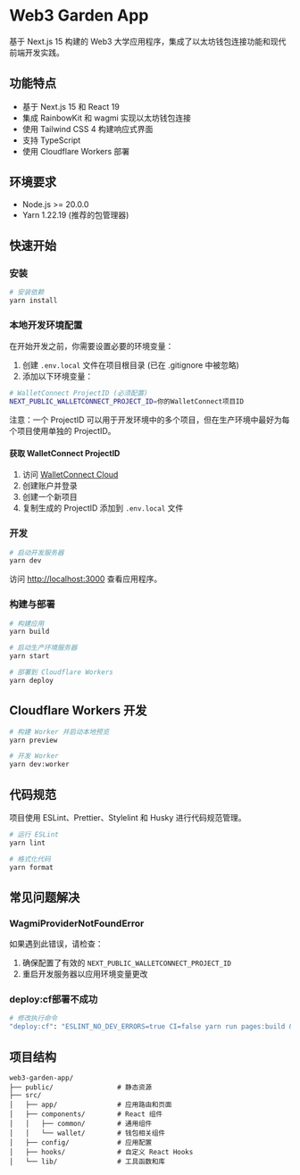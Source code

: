 # Web3 Garden App

基于 Next.js 15 构建的 Web3 大学应用程序，集成了以太坊钱包连接功能和现代前端开发实践。

## 功能特点

- 基于 Next.js 15 和 React 19
- 集成 RainbowKit 和 wagmi 实现以太坊钱包连接
- 使用 Tailwind CSS 4 构建响应式界面
- 支持 TypeScript
- 使用 Cloudflare Workers 部署

## 环境要求

- Node.js >= 20.0.0
- Yarn 1.22.19 (推荐的包管理器)

## 快速开始

### 安装

```bash
# 安装依赖
yarn install
```

### 本地开发环境配置

在开始开发之前，你需要设置必要的环境变量：

1. 创建 `.env.local` 文件在项目根目录 (已在 .gitignore 中被忽略)
2. 添加以下环境变量：

```bash
# WalletConnect ProjectID (必须配置)
NEXT_PUBLIC_WALLETCONNECT_PROJECT_ID=你的WalletConnect项目ID
```

注意：一个 ProjectID 可以用于开发环境中的多个项目，但在生产环境中最好为每个项目使用单独的 ProjectID。

#### 获取 WalletConnect ProjectID

1. 访问 [WalletConnect Cloud](https://cloud.walletconnect.com/)
2. 创建账户并登录
3. 创建一个新项目
4. 复制生成的 ProjectID 添加到 `.env.local` 文件

### 开发

```bash
# 启动开发服务器
yarn dev
```

访问 [http://localhost:3000](http://localhost:3000) 查看应用程序。

### 构建与部署

```bash
# 构建应用
yarn build

# 启动生产环境服务器
yarn start

# 部署到 Cloudflare Workers
yarn deploy
```

## Cloudflare Workers 开发

```bash
# 构建 Worker 并启动本地预览
yarn preview

# 开发 Worker
yarn dev:worker
```

## 代码规范

项目使用 ESLint、Prettier、Stylelint 和 Husky 进行代码规范管理。

```bash
# 运行 ESLint
yarn lint

# 格式化代码
yarn format
```

## 常见问题解决

### WagmiProviderNotFoundError

如果遇到此错误，请检查：

1. 确保配置了有效的 `NEXT_PUBLIC_WALLETCONNECT_PROJECT_ID`
2. 重启开发服务器以应用环境变量更改

### deploy:cf部署不成功

```bash
# 修改执行命令
"deploy:cf": "ESLINT_NO_DEV_ERRORS=true CI=false yarn run pages:build && wrangler pages deploy"
```

## 项目结构

```
web3-garden-app/
├── public/                # 静态资源
├── src/
│   ├── app/               # 应用路由和页面
│   ├── components/        # React 组件
│   │   ├── common/        # 通用组件
│   │   └── wallet/        # 钱包相关组件
│   ├── config/            # 应用配置
│   ├── hooks/             # 自定义 React Hooks
│   └── lib/               # 工具函数和库
```

